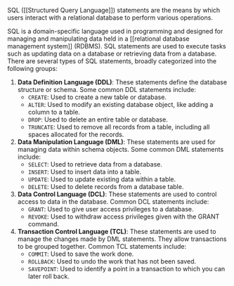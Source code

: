 SQL ([[Structured Query Language]]) statements are the means by which users interact with a relational database to perform various operations. 

SQL is a domain-specific language used in programming and designed for managing and manipulating data held in a [[relational database management system]] (RDBMS). SQL statements are used to execute tasks such as updating data on a database or retrieving data from a database. There are several types of SQL statements, broadly categorized into the following groups:

1. **Data Definition Language (DDL)**: These statements define the database structure or schema. Some common DDL statements include:
    - `CREATE`: Used to create a new table or database.
    - `ALTER`: Used to modify an existing database object, like adding a column to a table.
    - `DROP`: Used to delete an entire table or database.
    - `TRUNCATE`: Used to remove all records from a table, including all spaces allocated for the records.
2. **Data Manipulation Language (DML)**: These statements are used for managing data within schema objects. Some common DML statements include:
    - `SELECT`: Used to retrieve data from a database.
    - `INSERT`: Used to insert data into a table.
    - `UPDATE`: Used to update existing data within a table.
    - `DELETE`: Used to delete records from a database table.
3. **Data Control Language (DCL)**: These statements are used to control access to data in the database. Common DCL statements include:
    - `GRANT`: Used to give user access privileges to a database.
    - `REVOKE`: Used to withdraw access privileges given with the GRANT command.
4. **Transaction Control Language (TCL)**: These statements are used to manage the changes made by DML statements. They allow transactions to be grouped together. Common TCL statements include:
    - `COMMIT`: Used to save the work done.
    - `ROLLBACK`: Used to undo the work that has not been saved.
    - `SAVEPOINT`: Used to identify a point in a transaction to which you can later roll back.